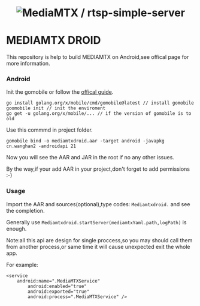 <h1 align="center">
  <img src="logo.png" alt="MediaMTX / rtsp-simple-server">

# MEDIAMTX DROID

This repository is help to build MEDIAMTX on Android,see offical page for more information.

### Android

Init the gomobile or follow the [offical guide](https://pkg.go.dev/golang.org/x/mobile/cmd/gomobile).

```
go install golang.org/x/mobile/cmd/gomobile@latest // install gomobile
goomobile init // init the enviroment
go get -u golang.org/x/mobile/... // if the version of gomobile is to old
```

Use this commmd in project folder.

```
gomobile bind -o mediamtxdroid.aar -target android -javapkg cn.wanghan2 -androidapi 21
```

Now you will see the AAR and JAR in the root if no any other issues.



By the way,if your add AAR in your project,don't forget to add permissions :-)

### Usage

Import the AAR and sources(optional),type codes: `Mediamtxdroid.` and see the completion.

Generally use `Mediamtxdroid.startServer(mediamtxYaml.path,logPath)` is enough.

Note:all this api are design for single proccess,so you may should call them from another process,or same time it will cause unexpected exit the whole app.

For example:

```
<service
	android:name=".MediaMTXService"
        android:enabled="true"
        android:exported="true"
        android:process=".MediaMTXService" />
```
